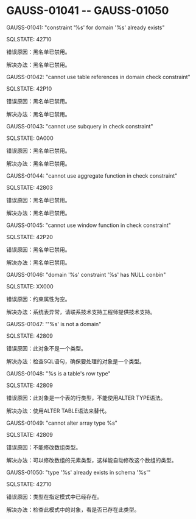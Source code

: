 # GAUSS-01041 -- GAUSS-01050

GAUSS-01041: "constraint '%s' for domain '%s' already exists"

SQLSTATE: 42710

错误原因：黑名单已禁用。

解决办法：黑名单已禁用。

GAUSS-01042: "cannot use table references in domain check constraint"

SQLSTATE: 42P10

错误原因：黑名单已禁用。

解决办法：黑名单已禁用。

GAUSS-01043: "cannot use subquery in check constraint"

SQLSTATE: 0A000

错误原因：黑名单已禁用。

解决办法：黑名单已禁用。

GAUSS-01044: "cannot use aggregate function in check constraint"

SQLSTATE: 42803

错误原因：黑名单已禁用。

解决办法：黑名单已禁用。

GAUSS-01045: "cannot use window function in check constraint"

SQLSTATE: 42P20

错误原因：黑名单已禁用。

解决办法：黑名单已禁用。

GAUSS-01046: "domain '%s' constraint '%s' has NULL conbin"

SQLSTATE: XX000

错误原因：约束属性为空。

解决办法：系统表异常，请联系技术支持工程师提供技术支持。

GAUSS-01047: "'%s' is not a domain"

SQLSTATE: 42809

错误原因：此对象不是一个类型。

解决办法：检查SQL语句，确保要处理的对象是一个类型。

GAUSS-01048: "%s is a table's row type"

SQLSTATE: 42809

错误原因：此对象是一个表的行类型，不能使用ALTER TYPE语法。

解决办法：使用ALTER TABLE语法来替代。

GAUSS-01049: "cannot alter array type %s"

SQLSTATE: 42809

错误原因：不能修改数组类型。

解决办法：可以修改数组的元素类型，这样能自动修改这个数组的类型。

GAUSS-01050: "type '%s' already exists in schema '%s'"

SQLSTATE: 42710

错误原因：类型在指定模式中已经存在。

解决办法：检查此模式中的对象，看是否已存在此类型。

